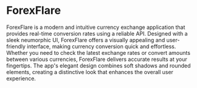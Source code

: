 # ForexFlare
ForexFlare is a modern and intuitive currency exchange application that provides real-time conversion rates using a reliable API. Designed with a sleek neumorphic UI, ForexFlare offers a visually appealing and user-friendly interface, making currency conversion quick and effortless. Whether you need to check the latest exchange rates or convert amounts between various currencies, ForexFlare delivers accurate results at your fingertips. The app's elegant design combines soft shadows and rounded elements, creating a distinctive look that enhances the overall user experience.

